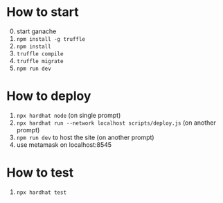 # How to start

0. start ganache
1. `npm install -g truffle`
2. `npm install`
3. `truffle compile`
4. `truffle migrate`
5. `npm run dev`

# How to deploy
1. `npx hardhat node` (on single prompt)
2. `npx hardhat run --network localhost scripts/deploy.js` (on another prompt)
3. `npm run dev` to host the site (on another prompt)
4. use metamask on localhost:8545

# How to test
1. `npx hardhat test` 